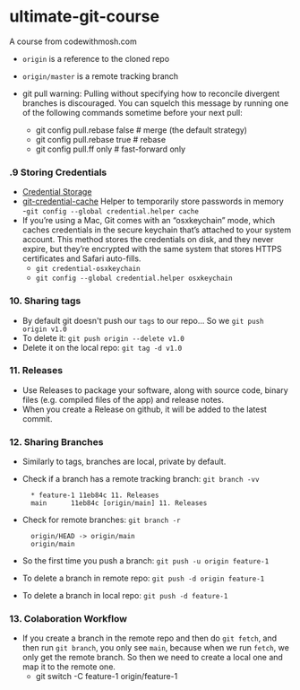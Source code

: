 # ultimate-git-course

A course from codewithmosh.com

- `origin` is a reference to the cloned repo
- `origin/master` is a remote tracking branch

- git pull
  warning: Pulling without specifying how to reconcile divergent branches is
  discouraged. You can squelch this message by running one of the following
  commands sometime before your next pull:

  - git config pull.rebase false # merge (the default strategy)
  - git config pull.rebase true # rebase
  - git config pull.ff only # fast-forward only

### .9 Storing Credentials

- [Credential Storage](https://git-scm.com/book/en/v2/Git-Tools-Credential-Storage)
- [git-credential-cache](https://git-scm.com/docs/git-credential-cache) Helper to temporarily store passwords in memory  
   -`git config --global credential.helper cache`
- If you’re using a Mac, Git comes with an “osxkeychain” mode, which caches credentials in the secure keychain that’s attached to your system account. This method stores the credentials on disk, and they never expire, but they’re encrypted with the same system that stores HTTPS certificates and Safari auto-fills.
  - `git credential-osxkeychain`
  - `git config --global credential.helper osxkeychain`

### 10. Sharing tags

- By default git doesn't push our `tags` to our repo... So we `git push origin v1.0`
- To delete it: `git push origin --delete v1.0`
- Delete it on the local repo: `git tag -d v1.0`

### 11. Releases

- Use Releases to package your software, along with source code, binary files (e.g. compiled files of the app) and release notes.
- When you create a Release on github, it will be added to the latest commit.

### 12. Sharing Branches

- Similarly to tags, branches are local, private by default.
- Check if a branch has a remote tracking branch: `git branch -vv`

        * feature-1 11eb84c 11. Releases
        main      11eb84c [origin/main] 11. Releases

- Check for remote branches: `git branch -r`

        origin/HEAD -> origin/main
        origin/main

- So the first time you push a branch: `git push -u origin feature-1`
- To delete a branch in remote repo: `git push -d origin feature-1`
- To delete a branch in local repo: `git push -d feature-1`

### 13. Colaboration Workflow

- If you create a branch in the remote repo and then do `git fetch`, and then run `git branch`, you only see `main`,
  because when we run `fetch`, we only get the remote branch. So then we need to create a local one and map it to the remote one.
  - git switch -C feature-1 origin/feature-1
